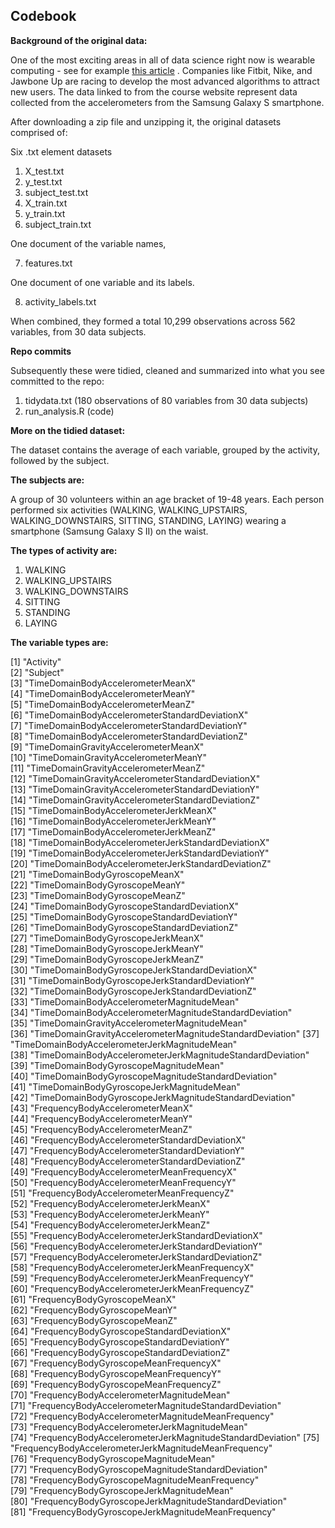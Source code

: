 ## Codebook

**Background of the original data:**

One of the most exciting areas in all of data science right now is wearable computing - see for example [this article](http://www.insideactivitytracking.com/data-science-activity-tracking-and-the-battle-for-the-worlds-top-sports-brand/) . Companies like Fitbit, Nike, and Jawbone Up are racing to develop the most advanced algorithms to attract new users. The data linked to from the course website represent data collected from the accelerometers from the Samsung Galaxy S smartphone. 

After downloading a zip file and unzipping it, the original datasets comprised of: 

Six .txt element datasets 
1. X_test.txt
2. y_test.txt
3. subject_test.txt
4. X_train.txt
5. y_train.txt
6. subject_train.txt

One document of the variable names, 

7. features.txt

One document of one variable and its labels.

8. activity_labels.txt

When combined, they formed a total 10,299 observations across 562 variables, from 30 data subjects.

**Repo commits**

Subsequently these were tidied, cleaned and summarized into what you see committed to the repo:

1. tidydata.txt (180 observations of 80 variables from 30 data subjects)
2. run_analysis.R (code)

**More on the tidied dataset:**

The dataset contains the average of each variable, grouped by the activity, followed by the subject.

**The subjects are:**

A group of 30 volunteers within an age bracket of 19-48 years. 
Each person performed six activities (WALKING, WALKING_UPSTAIRS, WALKING_DOWNSTAIRS, SITTING, STANDING, LAYING) wearing a smartphone (Samsung Galaxy S II) on the waist.

**The types of activity are:**

1. WALKING
2. WALKING_UPSTAIRS
3. WALKING_DOWNSTAIRS
4. SITTING
5. STANDING
6. LAYING

**The variable types are:**

[1] "Activity"                                                 
[2] "Subject"                                                  
[3] "TimeDomainBodyAccelerometerMeanX"                         
[4] "TimeDomainBodyAccelerometerMeanY"                         
[5] "TimeDomainBodyAccelerometerMeanZ"                         
[6] "TimeDomainBodyAccelerometerStandardDeviationX"            
[7] "TimeDomainBodyAccelerometerStandardDeviationY"            
[8] "TimeDomainBodyAccelerometerStandardDeviationZ"            
[9] "TimeDomainGravityAccelerometerMeanX"                      
[10] "TimeDomainGravityAccelerometerMeanY"                      
[11] "TimeDomainGravityAccelerometerMeanZ"                      
[12] "TimeDomainGravityAccelerometerStandardDeviationX"         
[13] "TimeDomainGravityAccelerometerStandardDeviationY"         
[14] "TimeDomainGravityAccelerometerStandardDeviationZ"         
[15] "TimeDomainBodyAccelerometerJerkMeanX"                     
[16] "TimeDomainBodyAccelerometerJerkMeanY"                     
[17] "TimeDomainBodyAccelerometerJerkMeanZ"                     
[18] "TimeDomainBodyAccelerometerJerkStandardDeviationX"        
[19] "TimeDomainBodyAccelerometerJerkStandardDeviationY"        
[20] "TimeDomainBodyAccelerometerJerkStandardDeviationZ"        
[21] "TimeDomainBodyGyroscopeMeanX"                             
[22] "TimeDomainBodyGyroscopeMeanY"                             
[23] "TimeDomainBodyGyroscopeMeanZ"                             
[24] "TimeDomainBodyGyroscopeStandardDeviationX"                
[25] "TimeDomainBodyGyroscopeStandardDeviationY"                
[26] "TimeDomainBodyGyroscopeStandardDeviationZ"                
[27] "TimeDomainBodyGyroscopeJerkMeanX"                         
[28] "TimeDomainBodyGyroscopeJerkMeanY"                         
[29] "TimeDomainBodyGyroscopeJerkMeanZ"                         
[30] "TimeDomainBodyGyroscopeJerkStandardDeviationX"            
[31] "TimeDomainBodyGyroscopeJerkStandardDeviationY"            
[32] "TimeDomainBodyGyroscopeJerkStandardDeviationZ"            
[33] "TimeDomainBodyAccelerometerMagnitudeMean"                 
[34] "TimeDomainBodyAccelerometerMagnitudeStandardDeviation"    
[35] "TimeDomainGravityAccelerometerMagnitudeMean"              
[36] "TimeDomainGravityAccelerometerMagnitudeStandardDeviation" 
[37] "TimeDomainBodyAccelerometerJerkMagnitudeMean"             
[38] "TimeDomainBodyAccelerometerJerkMagnitudeStandardDeviation"
[39] "TimeDomainBodyGyroscopeMagnitudeMean"                     
[40] "TimeDomainBodyGyroscopeMagnitudeStandardDeviation"        
[41] "TimeDomainBodyGyroscopeJerkMagnitudeMean"                 
[42] "TimeDomainBodyGyroscopeJerkMagnitudeStandardDeviation"    
[43] "FrequencyBodyAccelerometerMeanX"                          
[44] "FrequencyBodyAccelerometerMeanY"                          
[45] "FrequencyBodyAccelerometerMeanZ"                          
[46] "FrequencyBodyAccelerometerStandardDeviationX"             
[47] "FrequencyBodyAccelerometerStandardDeviationY"             
[48] "FrequencyBodyAccelerometerStandardDeviationZ"             
[49] "FrequencyBodyAccelerometerMeanFrequencyX"                 
[50] "FrequencyBodyAccelerometerMeanFrequencyY"                 
[51] "FrequencyBodyAccelerometerMeanFrequencyZ"                 
[52] "FrequencyBodyAccelerometerJerkMeanX"                      
[53] "FrequencyBodyAccelerometerJerkMeanY"                      
[54] "FrequencyBodyAccelerometerJerkMeanZ"                      
[55] "FrequencyBodyAccelerometerJerkStandardDeviationX"         
[56] "FrequencyBodyAccelerometerJerkStandardDeviationY"         
[57] "FrequencyBodyAccelerometerJerkStandardDeviationZ"         
[58] "FrequencyBodyAccelerometerJerkMeanFrequencyX"             
[59] "FrequencyBodyAccelerometerJerkMeanFrequencyY"             
[60] "FrequencyBodyAccelerometerJerkMeanFrequencyZ"             
[61] "FrequencyBodyGyroscopeMeanX"                              
[62] "FrequencyBodyGyroscopeMeanY"                              
[63] "FrequencyBodyGyroscopeMeanZ"                              
[64] "FrequencyBodyGyroscopeStandardDeviationX"                 
[65] "FrequencyBodyGyroscopeStandardDeviationY"                 
[66] "FrequencyBodyGyroscopeStandardDeviationZ"                 
[67] "FrequencyBodyGyroscopeMeanFrequencyX"                     
[68] "FrequencyBodyGyroscopeMeanFrequencyY"                     
[69] "FrequencyBodyGyroscopeMeanFrequencyZ"                     
[70] "FrequencyBodyAccelerometerMagnitudeMean"                  
[71] "FrequencyBodyAccelerometerMagnitudeStandardDeviation"     
[72] "FrequencyBodyAccelerometerMagnitudeMeanFrequency"         
[73] "FrequencyBodyAccelerometerJerkMagnitudeMean"              
[74] "FrequencyBodyAccelerometerJerkMagnitudeStandardDeviation" 
[75] "FrequencyBodyAccelerometerJerkMagnitudeMeanFrequency"     
[76] "FrequencyBodyGyroscopeMagnitudeMean"                      
[77] "FrequencyBodyGyroscopeMagnitudeStandardDeviation"         
[78] "FrequencyBodyGyroscopeMagnitudeMeanFrequency"             
[79] "FrequencyBodyGyroscopeJerkMagnitudeMean"                  
[80] "FrequencyBodyGyroscopeJerkMagnitudeStandardDeviation"     
[81] "FrequencyBodyGyroscopeJerkMagnitudeMeanFrequency" 
